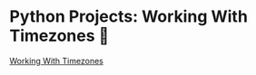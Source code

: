 # Python Projects: Working With Timezones 🐍
[Working With Timezones](https://github.com/natnew/Python-Projects-Working-With-Timezones/blob/main/Datetime.ipynb)
